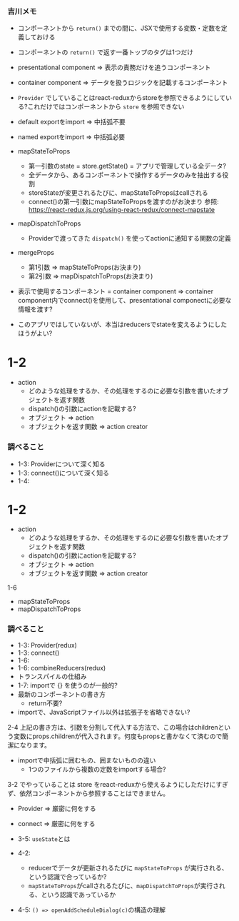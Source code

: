 ### 吉川メモ
* コンポーネントから `return()` までの間に、JSXで使用する変数・定数を定義しておける
* コンポーネントの `return()` で返す一番トップのタグは1つだけ
* presentational component => 表示の責務だけを追うコンポーネント
* container component => データを扱うロジックを記載するコンポーネント
* `Provider` でしていることはreact-reduxからstoreを参照できるようにしている?これだけではコンポーネントから `store` を参照できない
* default exportをimport => 中括弧不要
* named exportをimport => 中括弧必要
* mapStateToProps
  * 第一引数のstate = store.getState() = アプリで管理している全データ?
  * 全データから、あるコンポーネントで操作するデータのみを抽出する役割
  * storeStateが変更されるたびに、mapStateToPropsはcallされる
  * connect()の第一引数にmapStateToPropsを渡すのがお決まり
  参照: https://react-redux.js.org/using-react-redux/connect-mapstate
* mapDispatchToProps
  * Providerで渡ってきた `dispatch()` を使ってactionに通知する関数の定義
* mergeProps
  * 第1引数 => mapStateToProps(お決まり)
  * 第2引数 => mapDispatchToProps(お決まり)

* 表示で使用するコンポーネント = container component => container component内でconnect()を使用して、presentational componectに必要な情報を渡す?
* このアプリではしていないが、本当はreducersでstateを変えるようにしたほうがよい?



# 1-2
* action
  * どのような処理をするか、その処理をするのに必要な引数を書いたオブジェクトを返す関数
  * dispatch()の引数にactionを記載する?
  * オブジェクト => action
  * オブジェクトを返す関数 => action creator


### 調べること
* 1-3: Providerについて深く知る
* 1-3: connect()について深く知る
* 1-4:


# 1-2
* action
  * どのような処理をするか、その処理をするのに必要な引数を書いたオブジェクトを返す関数
  * dispatch()の引数にactionを記載する?
  * オブジェクト => action
  * オブジェクトを返す関数 => action creator

1-6
* mapStateToProps
* mapDispatchToProps


### 調べること
* 1-3: Provider(redux)
* 1-3: connect()
* 1-6:
* 1-6: combineReducers(redux)
* トランスパイルの仕組み
* 1-7: importで {} を使うのが一般的?
* 最新のコンポーネントの書き方
  * return不要?
* importで、JavaScriptファイル以外は拡張子を省略できない?

2-4
  上記の書き方は、引数を分割して代入する方法で、この場合はchildrenという変数にprops.childrenが代入されます。何度もpropsと書かなくて済むので簡潔になります。

* importで中括弧に囲むもの、囲まないものの違い
  * 1つのファイルから複数の定数をimportする場合?

3-2
  <Provider>でやっていることは store をreact-reduxから使えるようにしただけにすぎず、依然コンポーネントから参照することはできません。

* Provider => 厳密に何をする
* connect => 厳密に何をする


* 3-5: `useState`とは
* 4-2:
  * reducerでデータが更新されるたびに `mapStateToProps` が実行される、という認識で合っているか?
  * `mapStateToProps`がcallされるたびに、`mapDispatchToProps`が実行される、という認識であっているか
* 4-5:
  `() => openAddScheduleDialog(c)`の構造の理解
